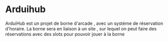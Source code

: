 # Arduihub
ArduiHub est un projet de borne d'arcade , avec un systéme de réservation d'horaire.
La borne sera en liaison à un site , sur lequel on peut faire des réservations avec des slots pour pouvoir jouer à la borne
